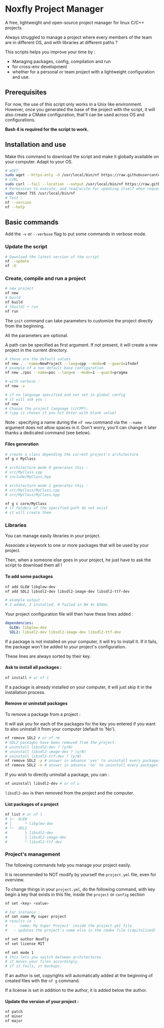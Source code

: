 # Noxfly Project Manager

A free, lightweight and open-source project manager for linux C/C++ projects.

Always struggled to manage a project where every members of the team are in different OS, and with libraries at different paths ?

This scripts helps you improve your time by :
- Managing packages, config, compilation and run
- for cross-env development
- whether for a personal or team project
with a lightweight configuration and use.

## Prerequisites

For now, the use of this script only works in a Unix like environment.
However, once you generated the base of the project with the script, it will also create a CMake configuration, that'll can be used across OS and configurations.

**Bash 4 is required for the script to work.**

## Installation and use

Make this command to download the script and make it globally available on your computer.
Adapt to your OS.

```sh
# wGET
sudo wget --https-only -O /usr/local/bin/nf https://raw.githubusercontent.com/NoxFly/nfpm/refs/heads/main/nf.sh
# cURL
sudo curl --fail --location --output /usr/local/bin/nf https://raw.githubusercontent.com/NoxFly/nfpm/refs/heads/main/nf.sh
# Permission to execute, and read/write for updating itself when requested
sudo chmod 755 /usr/local/bin/nf
# Test :
nf --version
nf --help
```

## Basic commands

Add the `-v` or `--verbose` flag to put some commands in verbose mode.

### Update the script

```sh
# Download the latest version of the script
nf --update
nf -U
```

### Create, compile and run a project

```sh
# new project
nf new
# build
nf build
# [build] + run
nf run
```

The `init` command can take parameters to customize the project directly from the beginning.

All the parameters are optional.

A path can be specified as first argument. If not present, it will create a new project in the current directory.

```sh
# these are the default values
nf new . --name=NewProject --lang=cpp --mode=0 --guard=ifndef
# example of a non default base configuration
nf new ./poc --name=poc --lang=c --mode=1 --guard=pragma

# with verbose :
nf new -v

# if no language specified and not set in global config
# it will ask you :
nf new
# Choose the project language (c/CPP):
# (cpp is chosen if you hit Enter with blank value)
```

Note : specifying a name during the `nf new` command via the `--name` argument does not allow spaces in it. Don't worry, you'll can change it later thanks a dedicated command (see below).

#### Files generation

```sh
# create a class depending the current project's architecture
nf g c MyClass

# architecture mode 0 generates this :
# src/MyClass.cpp
# include/MyClass.hpp

# architecture mode 1 generates this :
# src/MyClass/MyClass.cpp
# src/MyClass/MyClass.hpp

nf g c core/MyClass
# if folders of the specified path do not exist
# it will create them
```

### Libraries

You can manage easily libraries in your project.

Associate a keywork to one or more packages that will be used by your project.

Then, when a someone else goes in your project, he just have to ask the script to download them all !

#### To add some packages
```sh
nf add GLEW libglew-dev
nf add SDL2 libsdl2-dev libsdl2-image-dev libsdl2-ttf-dev

# example output :
# 3 added, 2 installed, 0 failed in 0m 4s 656ms
```

Your project configuration file will then have these lines added :

```yml
dependencies:
  GLEW: libglew-dev
  SDL2: libsdl2-dev libsdl2-image-dev libsdl2-ttf-dev
```

If a package is not installed on your computer, it will try to install It.
If it fails, the package won't be added to your project's configuration.

These lines are always sorted by their key.

#### Ask to install all packages :
```sh
nf install # or nf i
```

If a package is already installed on your computer, it will just skip it in the installation process.

#### Remove or uninstall packages

To remove a package from a project :

It will ask you for each of the packages for the key you entered if you want to also uninstall it from your computer (default to 'No').

```sh
nf remove SDL2 # or nf rm
# SDL2 packages have been removed from the project.
# uninstall libsdl2-dev ? (y/N)
# uninstall libsdl2-image-dev ? (y/N)
# uninstall libsdl2-ttf-dev ? (y/N)
nf remove SDL2 -y # answer in advance 'yes' to uninstall every packages
nf remove SDL2 -n # answer in advance 'no' to uninstall every packages
```

If you wish to directly uninstall a package, you can :
```sh
nf uninstall libsdl2-dev # or nf u
```

`libsdl2-dev` is then removed from the project and the computer.

#### List packages of a project

```sh
nf list # or nf l
# ├─  GLEW
# │      └ libglew-dev
# └─  SDL2
#        ├ libsdl2-dev
#        ├ libsdl2-image-dev
#        └ libsdl2-ttf-dev
```

### Project's management

The following commands help you manage your project easily.

It is recommended to NOT modify by yourself the `project.yml` file, even for overview.

To change things in your `project.yml`, do the following command, with key begin a key that exists in this file, inside the `project` or `config` section

```sh
nf set <key> <value>

# For instance :
nf set name My super project
# results in :
#   - `name: My Super Project` inside the project.yml file
#   - updates the project's name also in the cmake file (capitalized) : MySuperProject

nf set author NoxFly
nf set license MIT

nf set mode 1
# this lets you switch between architectures.
# it moves your files accordingly.
# if it fails, it backups.
```

If an author is set, copyrights will automatically added at the beginning of created files with the `nf g` command.

If a license is set in addition to the author, it is added below the author.

#### Update the version of your project :

```sh
nf patch
nf minor
nf major
```